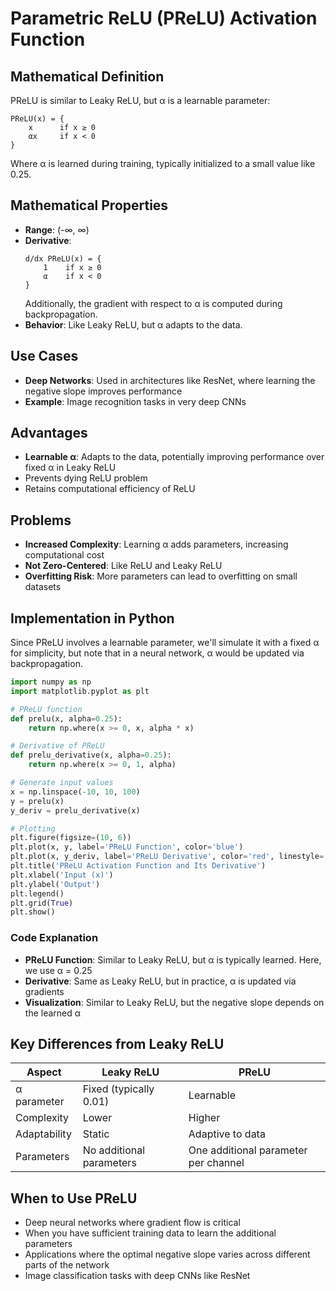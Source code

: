 # Parametric ReLU (PReLU) Activation Function

## Mathematical Definition

PReLU is similar to Leaky ReLU, but α is a learnable parameter:

```
PReLU(x) = {
    x      if x ≥ 0
    αx     if x < 0
}
```

Where α is learned during training, typically initialized to a small value like 0.25.

## Mathematical Properties

- **Range**: (-∞, ∞)
- **Derivative**:
  ```
  d/dx PReLU(x) = {
      1    if x ≥ 0
      α    if x < 0
  }
  ```
  Additionally, the gradient with respect to α is computed during backpropagation.
- **Behavior**: Like Leaky ReLU, but α adapts to the data.

## Use Cases

- **Deep Networks**: Used in architectures like ResNet, where learning the negative slope improves performance
- **Example**: Image recognition tasks in very deep CNNs

## Advantages

- **Learnable α**: Adapts to the data, potentially improving performance over fixed α in Leaky ReLU
- Prevents dying ReLU problem
- Retains computational efficiency of ReLU

## Problems

- **Increased Complexity**: Learning α adds parameters, increasing computational cost
- **Not Zero-Centered**: Like ReLU and Leaky ReLU
- **Overfitting Risk**: More parameters can lead to overfitting on small datasets

## Implementation in Python

Since PReLU involves a learnable parameter, we'll simulate it with a fixed α for simplicity, but note that in a neural network, α would be updated via backpropagation.

```python
import numpy as np
import matplotlib.pyplot as plt

# PReLU function
def prelu(x, alpha=0.25):
    return np.where(x >= 0, x, alpha * x)

# Derivative of PReLU
def prelu_derivative(x, alpha=0.25):
    return np.where(x >= 0, 1, alpha)

# Generate input values
x = np.linspace(-10, 10, 100)
y = prelu(x)
y_deriv = prelu_derivative(x)

# Plotting
plt.figure(figsize=(10, 6))
plt.plot(x, y, label='PReLU Function', color='blue')
plt.plot(x, y_deriv, label='PReLU Derivative', color='red', linestyle='--')
plt.title('PReLU Activation Function and Its Derivative')
plt.xlabel('Input (x)')
plt.ylabel('Output')
plt.legend()
plt.grid(True)
plt.show()
```

### Code Explanation

- **PReLU Function**: Similar to Leaky ReLU, but α is typically learned. Here, we use α = 0.25
- **Derivative**: Same as Leaky ReLU, but in practice, α is updated via gradients
- **Visualization**: Similar to Leaky ReLU, but the negative slope depends on the learned α

## Key Differences from Leaky ReLU

| Aspect | Leaky ReLU | PReLU |
|--------|------------|-------|
| α parameter | Fixed (typically 0.01) | Learnable |
| Complexity | Lower | Higher |
| Adaptability | Static | Adaptive to data |
| Parameters | No additional parameters | One additional parameter per channel |

## When to Use PReLU

- Deep neural networks where gradient flow is critical
- When you have sufficient training data to learn the additional parameters
- Applications where the optimal negative slope varies across different parts of the network
- Image classification tasks with deep CNNs like ResNet
